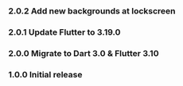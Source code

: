 ### 2.0.2 Add new backgrounds at lockscreen

### 2.0.1 Update Flutter to 3.19.0

### 2.0.0 Migrate to Dart 3.0 & Flutter 3.10

### 1.0.0 Initial release

